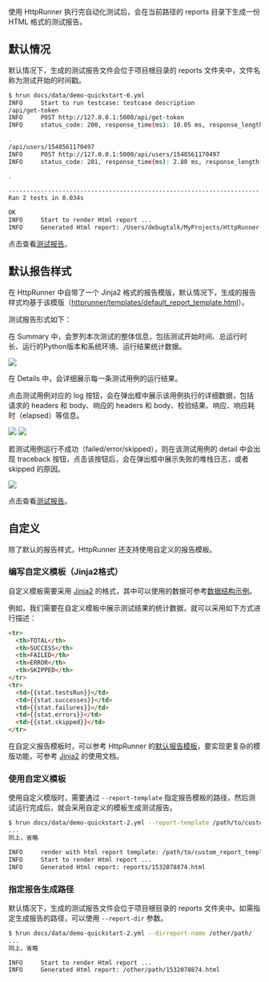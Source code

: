 
使用 HttpRunner 执行完自动化测试后，会在当前路径的 reports 目录下生成一份 HTML 格式的测试报告。

## 默认情况

默认情况下，生成的测试报告文件会位于项目根目录的 reports 文件夹中，文件名称为测试开始的时间戳。

```bash
$ hrun docs/data/demo-quickstart-6.yml
INFO     Start to run testcase: testcase description
/api/get-token
INFO     POST http://127.0.0.1:5000/api/get-token
INFO     status_code: 200, response_time(ms): 10.05 ms, response_length: 46 bytes

.
/api/users/1548561170497
INFO     POST http://127.0.0.1:5000/api/users/1548561170497
INFO     status_code: 201, response_time(ms): 2.88 ms, response_length: 54 bytes

.

----------------------------------------------------------------------
Ran 2 tests in 0.034s

OK
INFO     Start to render Html report ...
INFO     Generated Html report: /Users/debugtalk/MyProjects/HttpRunner-dev/httprunner-docs-v2x/reports/1548561170.html
```

点击查看[测试报告](/data/reports/1548561170.html)。

## 默认报告样式

在 HttpRunner 中自带了一个 Jinja2 格式的报告模版，默认情况下，生成的报告样式均基于该模版（[httprunner/templates/default_report_template.html][default_report]）。

测试报告形式如下：

在 Summary 中，会罗列本次测试的整体信息，包括测试开始时间、总运行时长、运行的Python版本和系统环境、运行结果统计数据。

![](/images/report-demo-quickstart-1-overview.jpg)

在 Details 中，会详细展示每一条测试用例的运行结果。

点击测试用例对应的 log 按钮，会在弹出框中展示该用例执行的详细数据，包括请求的 headers 和 body、响应的 headers 和 body、校验结果、响应、响应耗时（elapsed）等信息。

![](/images/report-demo-quickstart-1-log1.jpg)
![](/images/report-demo-quickstart-1-log2.jpg)

若测试用例运行不成功（failed/error/skipped），则在该测试用例的 detail 中会出现 traceback 按钮，点击该按钮后，会在弹出框中展示失败的堆栈日志，或者 skipped 的原因。

![](/images/report-demo-quickstart-1-traceback.jpg)

点击查看[测试报告](/data/reports/1548561464.html)。

## 自定义

除了默认的报告样式，HttpRunner 还支持使用自定义的报告模板。

### 编写自定义模板（Jinja2格式）

自定义模板需要采用 [Jinja2][Jinja2] 的格式，其中可以使用的数据可参考[数据结构示例][summary_data]。

例如，我们需要在自定义模板中展示测试结果的统计数据，就可以采用如下方式进行描述：

```html
<tr>
  <th>TOTAL</th>
  <th>SUCCESS</th>
  <th>FAILED</th>
  <th>ERROR</th>
  <th>SKIPPED</th>
</tr>
<tr>
  <td>{{stat.testsRun}}</td>
  <td>{{stat.successes}}</td>
  <td>{{stat.failures}}</td>
  <td>{{stat.errors}}</td>
  <td>{{stat.skipped}}</td>
</tr>
```

在自定义报告模板时，可以参考 HttpRunner 的[默认报告模板][default_report]，要实现更复杂的模版功能，可参考 [Jinja2][Jinja2] 的使用文档。

### 使用自定义模板

使用自定义模版时，需要通过 `--report-template` 指定报告模板的路径，然后测试运行完成后，就会采用自定义的模板生成测试报告。

```bash
$ hrun docs/data/demo-quickstart-2.yml --report-template /path/to/custom_report_template
...
同上，省略

INFO     render with html report template: /path/to/custom_report_template
INFO     Start to render Html report ...
INFO     Generated Html report: reports/1532078874.html
```

[Jinja2]: http://jinja.pocoo.org/docs/latest
[default_report]: https://github.com/HttpRunner/HttpRunner/blob/master/httprunner/templates/report_template.html
[summary_data]: /development/#_6

### 指定报告生成路径

默认情况下，生成的测试报告文件会位于项目根目录的 reports 文件夹中。如需指定生成报告的路径，可以使用 `--report-dir` 参数。

```bash
$ hrun docs/data/demo-quickstart-2.yml --dirreport-name /other/path/
...
同上，省略

INFO     Start to render Html report ...
INFO     Generated Html report: /other/path/1532078874.html
```
